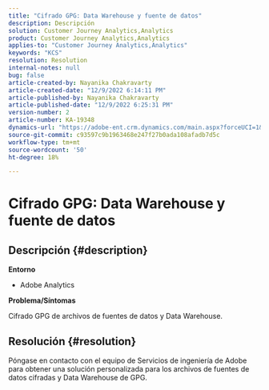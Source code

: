 ```yaml
---
title: "Cifrado GPG: Data Warehouse y fuente de datos"
description: Descripción
solution: Customer Journey Analytics,Analytics
product: Customer Journey Analytics,Analytics
applies-to: "Customer Journey Analytics,Analytics"
keywords: "KCS"
resolution: Resolution
internal-notes: null
bug: false
article-created-by: Nayanika Chakravarty
article-created-date: "12/9/2022 6:14:11 PM"
article-published-by: Nayanika Chakravarty
article-published-date: "12/9/2022 6:25:31 PM"
version-number: 2
article-number: KA-19348
dynamics-url: "https://adobe-ent.crm.dynamics.com/main.aspx?forceUCI=1&pagetype=entityrecord&etn=knowledgearticle&id=9e99a045-ed77-ed11-81aa-6045bd006b3d"
source-git-commit: c93597c9b1963468e247f27b0ada108afadb7d5c
workflow-type: tm+mt
source-wordcount: '50'
ht-degree: 18%

---
```


# Cifrado GPG: Data Warehouse y fuente de datos

## Descripción {#description}


<b>Entorno</b>

- Adobe Analytics

<b>Problema/Síntomas</b>

Cifrado GPG de archivos de fuentes de datos y Data Warehouse.


## Resolución {#resolution}


Póngase en contacto con el equipo de Servicios de ingeniería de Adobe para obtener una solución personalizada para los archivos de fuentes de datos cifradas y Data Warehouse de GPG.
